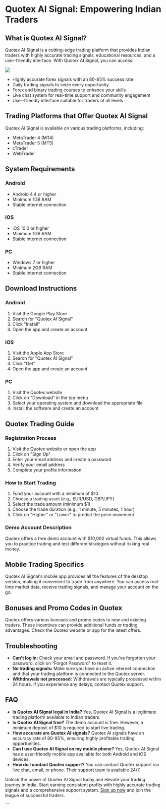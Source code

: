 # Quotex AI Signal: Empowering Indian Traders

## What is Quotex AI Signal?

Quotex AI Signal is a cutting-edge trading platform that provides Indian
traders with highly accurate trading signals, educational resources, and
a user-friendly interface. With Quotex AI Signal, you can access:

[![](https://static.quotex.io/files/4_en/300_250.jpg)](https://traff.sbs/brokerqxlid)

-   Highly accurate forex signals with an 80-95% success rate
-   Daily trading signals to seize every opportunity
-   Forex and binary trading courses to enhance your skills
-   Live chat system for real-time support and community engagement
-   User-friendly interface suitable for traders of all levels

## Trading Platforms that Offer Quotex AI Signal

Quotex AI Signal is available on various trading platforms, including:

-   MetaTrader 4 (MT4)
-   MetaTrader 5 (MT5)
-   cTrader
-   WebTrader

## System Requirements

### Android

-   Android 4.4 or higher
-   Minimum 1GB RAM
-   Stable internet connection

### iOS

-   iOS 10.0 or higher
-   Minimum 1GB RAM
-   Stable internet connection

### PC

-   Windows 7 or higher
-   Minimum 2GB RAM
-   Stable internet connection

## Download Instructions

### Android

1.  Visit the Google Play Store
2.  Search for "Quotex AI Signal"
3.  Click "Install"
4.  Open the app and create an account

### iOS

1.  Visit the Apple App Store
2.  Search for "Quotex AI Signal"
3.  Click "Get"
4.  Open the app and create an account

### PC

1.  Visit the Quotex website
2.  Click on "Download" in the top menu
3.  Select your operating system and download the appropriate file
4.  Install the software and create an account

## Quotex Trading Guide

### Registration Process

1.  Visit the Quotex website or open the app
2.  Click on "Sign Up"
3.  Enter your email address and create a password
4.  Verify your email address
5.  Complete your profile information

### How to Start Trading

1.  Fund your account with a minimum of \$10
2.  Choose a trading asset (e.g., EUR/USD, GBP/JPY)
3.  Select the trade amount (minimum \$1)
4.  Choose the trade duration (e.g., 1 minute, 5 minutes, 1 hour)
5.  Click on "Higher" or "Lower" to predict the price
    movement

### Demo Account Description

Quotex offers a free demo account with \$10,000 virtual funds. This
allows you to practice trading and test different strategies without
risking real money.

## Mobile Trading Specifics

Quotex AI Signal\'s mobile app provides all the features of the desktop
version, making it convenient to trade from anywhere. You can access
real-time market data, receive trading signals, and manage your account
on the go.

## Bonuses and Promo Codes in Quotex

Quotex offers various bonuses and promo codes to new and existing
traders. These incentives can provide additional funds or trading
advantages. Check the Quotex website or app for the latest offers.

## Troubleshooting

-   **Can\'t log in:** Check your email and password. If you\'ve
    forgotten your password, click on "Forgot Password" to reset
    it.
-   **No trading signals:** Make sure you have an active internet
    connection and that your trading platform is connected to the Quotex
    server.
-   **Withdrawals not processed:** Withdrawals are typically processed
    within 24 hours. If you experience any delays, contact Quotex
    support.

## FAQ

-   **Is Quotex AI Signal legal in India?** Yes, Quotex AI Signal is a
    legitimate trading platform available to Indian traders.
-   **Is Quotex AI Signal free?** The demo account is free. However, a
    minimum deposit of \$10 is required to start live trading.
-   **How accurate are Quotex AI signals?** Quotex AI signals have an
    accuracy rate of 80-95%, ensuring highly profitable trading
    opportunities.
-   **Can I use Quotex AI Signal on my mobile phone?** Yes, Quotex AI
    Signal has a user-friendly mobile app available for both Android and
    iOS devices.
-   **How do I contact Quotex support?** You can contact Quotex support
    via live chat, email, or phone. Their support team is available
    24/7.

Unlock the power of Quotex AI Signal today and elevate your trading
journey in India. Start earning consistent profits with highly accurate
trading signals and a comprehensive support system. [Sign up
now](\%22https://traff.sbs/brokerqxlid\%22) and join the league of
successful traders.

\`\`\`

